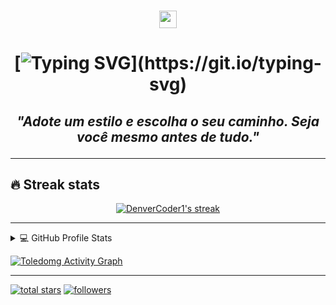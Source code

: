 <h3 align="center">
  <img src="https://media.giphy.com/media/hvRJCLFzcasrR4ia7z/giphy.gif" width="28">
</h3>
<h1 align="center" style="font-weight: bold;">

[![Typing SVG](https://readme-typing-svg.demolab.com?font=Fira+Code&pause=1000&color=7CB0FF&width=435&lines=ol%C3%A1%2C+sou+Alexsandro%2C+seja+Bem+Vindo!)](https://git.io/typing-svg)

</h1>

<h2 align="center" style="font-style: italic;">

_"Adote um estilo e escolha o seu caminho. Seja você mesmo antes de tudo."_

</h2>


---
## 🔥 Streak stats

<p align="center">
  <a href="https://github.com/toledomg">
    <img title="🔥 Estatísticas" alt="DenverCoder1's streak" src="https://streak-stats.demolab.com/?user=toledomg&theme=monokai-metallian&hide_border=true"/>
  </a>
</p>


---

<details> 
  <summary>💻 GitHub Profile Stats</summary>
  <br/>
    <a href="https://github.com/toledomg"><img alt="Toledomg's Github Stats" src="https://denvercoder1-github-readme-stats.vercel.app/api/?username=toledomg&show_icons=true&include_all_commits=true&count_private=true&theme=react&hide_border=true&bg_color=1F222E&title_color=F85D7F&icon_color=F8D866" height="192px"/></a>
  <a href="https://github.com/toledomg"><img alt="Toledomg's Top Languages" src="https://github-readme-stats.vercel.app/api/top-langs/?username=toledomg&langs_count=8&layout=compact&theme=react&hide_border=true&bg_color=1F222E&title_color=F85D7F&icon_color=F8D866&hide=Jupyter%20Notebook" height="192px"/></a>
  <br/>
  <b>Observação:</b> As principais linguagens são apenas uma métrica das linguagens em que meu código público consiste e não refletem a experiência ou o nível de habilidade.https://github.com/toledomg
</details>

<!-- https://github.com/ashutosh00710/github-readme-activity-graph -->

<a href="https://github.com/toledomg"><img alt="Toledomg Activity Graph" src="https://denvercoder1-activity-graph.herokuapp.com/graph/?username=toledomg&bg_color=1F222E&color=F8D866&line=F85D7F&point=FFFFFF&hide_border=true" /></a>

---
<p>
<a href="https://github.com/toledomg?tab=repositories&q=&type=&language=&sort=stargazers">
    <img alt="total stars" title="Total stars on GitHub" src="https://custom-icon-badges.demolab.com/github/stars/toledomg?color=55960c&style=for-the-badge&labelColor=488207&logo=star"/></a>
  <a href="https://github.com/DenverCoder1?tab=followers">
    <img alt="followers" title="Follow me on Github" src="https://custom-icon-badges.demolab.com/github/followers/toledomg?color=236ad3&labelColor=1155ba&style=for-the-badge&logo=person-add&label=Follow&logoColor=white"/></a>
</p>
<!--

[![GitHub Streak](https://streak-stats.demolab.com?user=toledomg&theme=onedark&locale=pt-br&date_format=j%20M%5B%20Y%5D)](https://git.io/streak-stats)


**toledomg/toledomg** is a ✨ _special_ ✨ repository because its `README.md` (this file) appears on your GitHub profile.

Here are some ideas to get you started:

- 🔭 I’m currently working on ...
- 🌱 I’m currently learning ...
- 👯 I’m looking to collaborate on ...
- 🤔 I’m looking for help with ...
- 💬 Ask me about ...
- 📫 How to reach me: ...
- 😄 Pronouns: ...
- ⚡ Fun fact: ...
- ✨special ✨

-->
